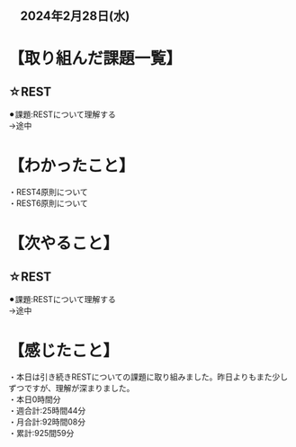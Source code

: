 ## 　2024年2月28日(水)
# 【取り組んだ課題一覧】
## ☆REST
⚫︎課題:RESTについて理解する<br>
→途中<br>
# 【わかったこと】
・REST4原則について<br>
・REST6原則について<br>
# 【次やること】
## ☆REST
⚫︎課題:RESTについて理解する<br>
→途中<br>
# 【感じたこと】
・本日は引き続きRESTについての課題に取り組みました。昨日よりもまた少しずつですが、理解が深まりました。<br>
・本日0時間分<br>
・週合計:25時間44分<br>
・月合計:92時間08分<br>
・累計:925間59分<br>
